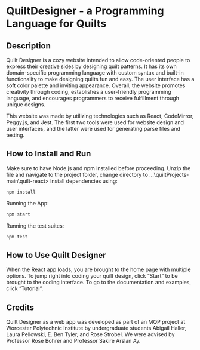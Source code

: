 # QuiltDesigner - a Programming Language for Quilts

## Description
Quilt Designer is a cozy website intended to allow code-oriented people to express their creative sides by designing quilt patterns. It has its own domain-specific programming language with custom syntax and built-in functionality to make designing quilts fun and easy. The user interface has a soft color palette and inviting appearance. Overall, the website promotes creativity through coding, establishes a user-friendly programming language, and encourages programmers to receive fulfillment through unique designs. 

This website was made by utilizing technologies such as React, CodeMirror, Peggy.js, and Jest. The first two tools were used for website design and user interfaces, and the latter were used for generating parse files and testing.


## How to Install and Run
Make sure to have Node.js and npm installed before proceeding.
Unzip the file and navigate to the project folder, change directory to …\quiltProjects-main\quilt-react>
Install dependencies using:   
```javascript 
npm install
```

Running the App:  
```javascript
npm start
```

Running the test suites:
```javascript
npm test
```

## How to Use Quilt Designer
When the React app loads, you are brought to the home page with multiple options. To jump right into coding your quilt design, click “Start” to be brought to the coding interface. To go to the documentation and examples, click “Tutorial”.

## Credits
Quilt Designer as a web app was developed as part of an MQP project at Worcester Polytechnic Institute by undergraduate students Abigail Haller, Laura Pellowski, E. Ben Tyler, and Rose Strobel. We were advised by Professor Rose Bohrer and Professor Sakire Arslan Ay.


